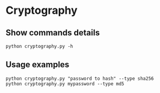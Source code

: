 # Cryptography
## Show commands details
`python cryptography.py -h`
## Usage examples
```
python cryptography.py "password to hash" --type sha256
python cryptography.py mypassword --type md5
```
